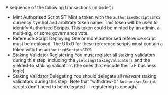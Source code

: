A sequence of the following transactions (in order):

- Mint Authorised Script ST
    Mint a token with the `authorisedScriptsSTCS` currency symbol and arbitrary token name. This token will be used to identify Authorised Scripts.
    This token could be minted by an admin, a multi-sig, or some governance vote.
- Reference Script Deploying
    One or more authorised reference script must be deployed. The UTxO for these reference scripts <span class="underline">must</span> contain a token with the `authorisedScriptsSTCS`.
- Staking Validator Registering
    You must register <span class="underline">all</span> staking validators during this step, including the `yieldingStakingValidators`
    and the yielded-to staking validators (the ones that encode the TxF business logic)
- Staking Validator Delegating
    You <span class="underline">should</span> delegate all _relevant_ staking validators during this step.
    Note that "withdraw-0" `AuthorisedScript` scripts don't need to be delegated -- registering is enough.
